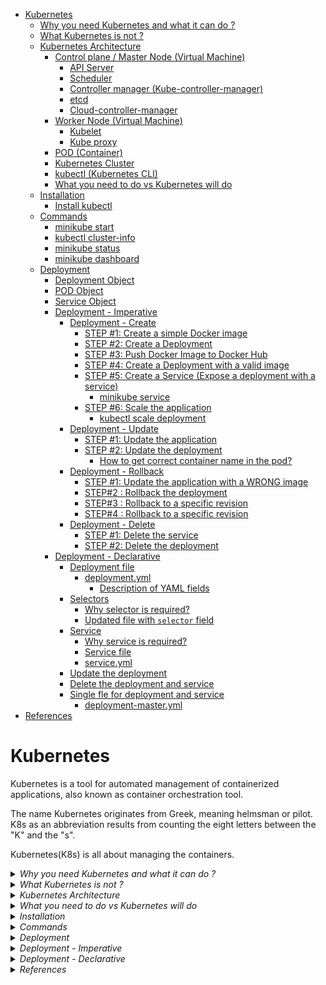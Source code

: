 - [Kubernetes](#kubernetes)
  - [Why you need Kubernetes and what it can do ?](#why-you-need-kubernetes-and-what-it-can-do-)
  - [What Kubernetes is not ?](#what-kubernetes-is-not-)
  - [Kubernetes Architecture](#kubernetes-architecture)
    - [Control plane / Master Node (Virtual Machine)](#control-plane--master-node-virtual-machine)
      - [API Server](#api-server)
      - [Scheduler](#scheduler)
      - [Controller manager (Kube-controller-manager)](#controller-manager-kube-controller-manager)
      - [etcd](#etcd)
      - [Cloud-controller-manager](#cloud-controller-manager)
    - [Worker Node (Virtual Machine)](#worker-node-virtual-machine)
      - [Kubelet](#kubelet)
      - [Kube proxy](#kube-proxy)
    - [POD (Container)](#pod-container)
    - [Kubernetes Cluster](#kubernetes-cluster)
    - [kubectl (Kubernetes CLI)](#kubectl-kubernetes-cli)
    - [What you need to do vs Kubernetes will do](#what-you-need-to-do-vs-kubernetes-will-do)
  - [Installation](#installation)
    - [Install kubectl](#install-kubectl)
  - [Commands](#commands)
    - [minikube start](#minikube-start)
    - [kubectl cluster-info](#kubectl-cluster-info)
    - [minikube status](#minikube-status)
    - [minikube dashboard](#minikube-dashboard)
  - [Deployment](#deployment)
    - [Deployment Object](#deployment-object)
    - [POD Object](#pod-object)
    - [Service Object](#service-object)
    - [Deployment - Imperative](#deployment---imperative)
      - [Deployment - Create](#deployment---create)
        - [STEP #1: Create a simple Docker image](#step-1-create-a-simple-docker-image)
        - [STEP #2: Create a Deployment](#step-2-create-a-deployment)
        - [STEP #3: Push Docker Image to Docker Hub](#step-3-push-docker-image-to-docker-hub)
        - [STEP #4: Create a Deployment with a valid image](#step-4-create-a-deployment-with-a-valid-image)
        - [STEP #5: Create a Service (Expose a deployment with a service)](#step-5-create-a-service-expose-a-deployment-with-a-service)
          - [minikube service](#minikube-service)
        - [STEP #6: Scale the application](#step-6-scale-the-application)
          - [kubectl scale deployment](#kubectl-scale-deployment)
      - [Deployment - Update](#deployment---update)
        - [STEP #1: Update the application](#step-1-update-the-application)
        - [STEP #2: Update the deployment](#step-2-update-the-deployment)
          - [How to get correct container name in the pod?](#how-to-get-correct-container-name-in-the-pod)
      - [Deployment - Rollback](#deployment---rollback)
        - [STEP #1: Update the application with a WRONG image](#step-1-update-the-application-with-a-wrong-image)
        - [STEP#2  : Rollback the deployment](#step2---rollback-the-deployment)
        - [STEP#3 : Rollback to a specific revision](#step3--rollback-to-a-specific-revision)
        - [STEP#4 : Rollback to a specific revision](#step4--rollback-to-a-specific-revision)
      - [Deployment - Delete](#deployment---delete)
        - [STEP #1: Delete the service](#step-1-delete-the-service)
        - [STEP #2: Delete the deployment](#step-2-delete-the-deployment)
    - [Deployment - Declarative](#deployment---declarative)
      - [Deployment file](#deployment-file)
        - [deployment.yml](#deploymentyml)
          - [Description of YAML fields](#description-of-yaml-fields)
      - [Selectors](#selectors)
        - [Why selector is required?](#why-selector-is-required)
        - [Updated file with `selector` field](#updated-file-with-selector-field)
      - [Service](#service)
        - [Why service is required?](#why-service-is-required)
        - [Service file](#service-file)
        - [service.yml](#serviceyml)
      - [Update the deployment](#update-the-deployment)
      - [Delete the deployment and service](#delete-the-deployment-and-service)
      - [Single fle for deployment and service](#single-fle-for-deployment-and-service)
        - [deployment-master.yml](#deployment-masteryml)
- [References](#references)


# Kubernetes

Kubernetes is a tool for automated management of containerized applications, also known as container orchestration tool.

The name Kubernetes originates from Greek, meaning helmsman or pilot. K8s as an abbreviation results from counting the eight letters between the "K" and the "s".

Kubernetes(K8s) is all about managing the containers.

<details>
<summary><i>Why you need Kubernetes and what it can do ?</i></summary>

## Why you need Kubernetes and what it can do ?

Containers are a good way to bundle and run your applications. In a production environment, you need to manage the containers that run the applications and ensure that there is no downtime. For example, if a container goes down, another container needs to start. Wouldn't it be easier if this behavior was handled by a system?

Actually, Kubernetes supports several base container engines, and Docker is just one of them. The two technologies work great together, since `Docker` containers are an efficient way to distribute packaged applications. 

Docker provides a way to encapsulate applications and their dependencies into containers, ensuring consistency across different environments. It simplifies the process of packaging, shipping, and running applications.

While Docker is excellent for containerizing applications, it lacks built-in tools for orchestrating and managing multiple containers in a `distributed environment`. This is where Kubernetes comes in. Kubernetes enables you to automate the deployment, scaling, and operation of application containers. It ensures that containers are deployed in a resilient, scalable, and efficient manner.

Kubernetes provides you with a framework to run distributed systems resiliently. It takes care of scaling and failover for your application, provides deployment patterns, and more.

For example, Kubernetes can easily manage a `canary deployment` for your system. (`canary deployment` refers to a specific deployment strategy in software development and release management. In a canary deployment, a new version of a software application is rolled out to a small subset of users or servers first, before being gradually expanded to a larger audience. This approach is used to test the new version's stability and performance in a real-world environment, and to detect and address any issues or bugs before they affect the entire user base.)

Kubernetes makes deploying your containers, monitoring your applications automatically across multiple servers, and scaling your application as simple as a single command. 

</details>


<details>
<summary><i>What Kubernetes is not ?</i></summary>

## What Kubernetes is not ?

Kubernetes is not a traditional, all-inclusive PaaS (Platform as a Service) system. Since Kubernetes operates at the container level rather than at the hardware level, it provides some generally applicable features common to PaaS offerings, such as deployment, scaling, load balancing, and lets users integrate their logging, monitoring, and alerting solutions. However, Kubernetes is not monolithic, and these default solutions are optional and pluggable.

![](images/k8s-what-is-not.png)

</details>

<details>
<summary><i>Kubernetes Architecture</i></summary>

## Kubernetes Architecture

![](images/Kubernetes_architecture.png)

![](images/Kubernetes_architecture4.svg)

![](images/k8s-master-and-worker-node.png)

### Control plane / Master Node (Virtual Machine)

The `master node` is the one that has all the components of the Kubernetes control plane running on it. You can also set up multiple master nodes for `high availability`.

The Kubernetes control plane is the main entry point for administrators and users to manage the various nodes. Operations are issued to it either through HTTP calls or connecting to the machine and running command-line scripts. As the name implies, it controls how Kubernetes interacts with your applications.

![](images/k8s-master-node.png)

#### API Server
The API server exposes a REST interface to the Kubernetes cluster. All operations against pods, services, and so forth, are executed programmatically by communicating with the endpoints provided by it.

#### Scheduler
The scheduler is responsible for assigning work to the various nodes. It keeps watch over the resource capacity and ensures that a worker node’s performance is within an appropriate threshold.

- Watches for newly created pods with no assigned node, and selects a node for them to run on.

#### Controller manager (Kube-controller-manager)
The controller-manager is responsible for making sure that the shared state of the cluster is operating as expected. More accurately, the controller manager oversees various controllers which respond to events (e.g., if a `node goes down`).

#### etcd
etcd is a distributed key-value store that Kubernetes uses to store all of its data. It’s a simple database that can be queried to retrieve all of the information about the cluster’s state.

#### Cloud-controller-manager

The cloud-controller-manager is a Kubernetes control plane component that embeds cloud-specific control logic. 

- Knows how to talk to the underlying cloud provider (AWS, GCP, Azure, etc) and make use of the services it offers.

### Worker Node (Virtual Machine)

A Kubernetes node manages and runs pods; it’s the machine (whether virtualized or physical) that performs the given work. Just as pods collect individual containers that operate together, a node collects entire pods that function together.

- Its not task specific, it can run totally different containers.
- It is managed by the master node.

![](images/k8s-worker-node.png)

#### Kubelet
A Kubelet tracks the state of a pod to ensure that all the containers are running. It provides a `heartbeat` message every few seconds to the control plane. If a replication controller does not receive that message, the node is marked as `unhealthy`.

- It is the agent that runs on each node in the cluster. It makes sure that containers are running in a pod.
- Comunication bwteen master and worker nodes.
- API server is the only component that communicates with the kubelet.

![](images/Kubernetes_architecture3.png)

#### Kube proxy
The Kube proxy routes traffic coming into a node from the service. It also handles the routing of traffic between containers on the same node.

- Managed node and pod network communication.

### POD (Container)

A Kubernetes pod is a group of containers, and is the smallest unit that Kubernetes administers. Pods have a single IP address that is applied to every container within the pod. Containers in a pod share the same resources such as memory and storage. 

Pods are ephemeral, which means that they are not designed to be persistent. If a pod is deleted, its IP address is released and the pod is not restarted. Pods are designed to be created, used, and discarded.

Kubernetes doesn’t treat its pods as unique, long-running instances; if a pod encounters an issue and dies, it’s Kubernetes job to replace it so that the application doesn’t experience any downtime.

pod executes the containers in it. i.e. just running the `docker run` command.

### Kubernetes Cluster

A cluster is all of the above components put together as a single unit.

![](images/Kubernetes_architecture1.webp)

### kubectl (Kubernetes CLI)

kubectl is a command-line tool that allows you to run commands against Kubernetes clusters. You can use kubectl to deploy applications, inspect and manage cluster resources, and view logs.

</details>

<details>
<summary><i>What you need to do vs Kubernetes will do</i></summary>

### What you need to do vs Kubernetes will do

| What you need to do | What Kubernetes will do |
| --- | --- |
| Creates Cluster & Node Instances (Worker + Master Noes) | Create your Objects (pods) and manage them |
| Setup API Server, Kubelet and other Kubernetes services / Software on Nodes | Monitor pods and re-create them, Scale pods etc|
| Create other (cloud) resources like Load Balancer, Storage etc | Utlizes the provided (cloud) resources to apply your configuration / goals |

</details>


<details>
<summary><i>Installation</i></summary>

## Installation

### Install kubectl

https://kubernetes.io/docs/tasks/tools/

</details>


<details>
<summary><i>Commands</i></summary>

## Commands

```
kubectl version --client

Client Version: v1.29.1
Kustomize Version: v5.0.4-0.20230601165947-6ce0bf390ce3
```
### minikube start

**`minikube start` (i.e. Minikube with the Docker driver)**

-  It initializes and starts a single-node Kubernetes cluster.
-  Minikube can use various virtualization drivers such as VirtualBox, VMware, HyperKit, KVM, etc., to create a virtual machine (VM) that will host the Kubernetes cluster. If a VM is used, minikube start will create and configure the VM to run the Kubernetes components.
-  By default, Minikube uses the Docker driver. If you have Docker installed and running, you can use it to start Minikube.
-  With the Docker `driver`, Minikube provides a lightweight way to run a local Kubernetes cluster by leveraging Docker containers.
-  Pull Kubernetes Images: Minikube pulls the necessary Docker images for the specific version of Kubernetes that you are running. These images include the control plane components (API server, controller manager, scheduler) and other components required for running a Kubernetes cluster.
-  Containerized Kubernetes Components: when using Minikube with the Docker driver, the Kubernetes components (control plane and node) run within Docker containers, but not necessarily as separate containers for each component. Instead, the components run as processes within the same Docker containers. This setup is more compact and suitable for local development environments.
-  Networking Configuration: Minikube configures the networking for the cluster, ensuring that the containers can communicate with each other. It sets up a local DNS to enable service discovery within the cluster.
-  Kubeconfig Configuration: Minikube updates your kubectl configuration (kubeconfig) to point to the newly created cluster. This ensures that when you run kubectl commands, they interact with the local Minikube cluster.

**NOTE**
- Before running the above command, make sure `docker` is running.
  
```
minikube start

😄  minikube v1.26.0 on Darwin 13.4.1 (arm64)
✨  Using the docker driver based on existing profile
👍  Starting control plane node minikube in cluster minikube
🚜  Pulling base image ...
🔄  Restarting existing docker container for "minikube" ...
🐳  Preparing Kubernetes v1.24.1 on Docker 20.10.17 ...
🔎  Verifying Kubernetes components...
    ▪ Using image gcr.io/k8s-minikube/storage-provisioner:v5
🌟  Enabled addons: storage-provisioner, default-storageclass

❗  /usr/local/bin/kubectl is version 1.29.1, which may have incompatibilites with Kubernetes 1.24.1.
    ▪ Want kubectl v1.24.1? Try 'minikube kubectl -- get pods -A'
🏄  Done! kubectl is now configured to use "minikube" cluster and "default" namespace by default

```

```
docker ps

CONTAINER ID   IMAGE                                 COMMAND                  CREATED        STATUS         PORTS                                                                                                                        NAMES
329a3d2451de   gcr.io/k8s-minikube/kicbase:v0.0.32   "/usr/local/bin/entr…"   3 months ago   Up 2 minutes   0.0.0.0:59487->22/tcp, 0.0.0.0:59490->2376/tcp, 0.0.0.0:59492->5000/tcp, 0.0.0.0:59493->8443/tcp, 0.0.0.0:59491->32443/tcp   minikube

```

### kubectl cluster-info

```
kubectl cluster-info

Kubernetes control plane is running at https://127.0.0.1:59493
CoreDNS is running at https://127.0.0.1:59493/api/v1/namespaces/kube-system/services/kube-dns:dns/proxy

To further debug and diagnose cluster problems, use 'kubectl cluster-info dump'.
```

### minikube status
```
minikube status

minikube
type: Control Plane
host: Running
kubelet: Running
apiserver: Running
kubeconfig: Configured
```

### minikube dashboard
```
minikube dashboard
🔌  Enabling dashboard ...
    ▪ Using image kubernetesui/dashboard:v2.6.0
    ▪ Using image kubernetesui/metrics-scraper:v1.0.8
🤔  Verifying dashboard health ...
🚀  Launching proxy ...
🤔  Verifying proxy health ...
🎉  Opening http://127.0.0.1:62368/api/v1/namespaces/kubernetes-dashboard/services/http:kubernetes-dashboard:/proxy/ in your default browser...

```

</details>


<details>
<summary><i>Deployment</i></summary>

## Deployment

- A `deployment` is a Kubernetes `object` that defines how to create and update instances of your application.

### Deployment Object

A `deployment` is a Kubernetes `object` that defines how to create and update instances of your application. Once you’ve created a deployment, the Kubernetes master schedules mentioned application instances onto individual Nodes in the cluster. Once the application instances are created, a Kubernetes Deployment Controller continuously monitors those instances. If the Node hosting an instance goes down or is deleted, the Deployment controller replaces the instance with an instance on another Node in the cluster. This provides a self-healing mechanism to address machine failure or maintenance.

![](images/kubectl-deployment-object.png)

### POD Object

A `pod` is a Kubernetes `object` that represents a group of one or more application containers (such as Docker or rkt), and some shared resources for those containers. Those resources include:

  - Shared storage, as Volumes
  - Networking, as a unique cluster IP address
  - Information about how to run each container, such as the container image version or specific ports to use
  - A pod is the basic building block of Kubernetes–the smallest and simplest unit in the Kubernetes object model that you create or deploy. A pod represents a running process on your cluster.

![](images/kubectl-pod-object.png)

### Service Object

A `service` is a Kubernetes `object` that exposes an application running on a set of Pods as a network service.

![](images/kubectl-service-object.png)

</details>

<details>
<summary><i>Deployment - Imperative</i></summary>

### Deployment - Imperative

<details>
<summary><i>Deployment - Create</i></summary>

#### Deployment - Create

##### STEP #1: Create a simple Docker image

[Simple NodeJS Docker Application](./sample-nodejs-app/Readme.md)

##### STEP #2: Create a Deployment

```
docker images
REPOSITORY                                                                  TAG         IMAGE ID       CREATED          SIZE
nodejs-app                                                                  latest      f9d5cd5a0171   26 minutes ago   861MB

kubectl create deployment first-app --image=nodejs-app

deployment.apps/first-app created
```

```
kubectl get deployments 
NAME        READY   UP-TO-DATE   AVAILABLE   AGE
first-app   0/1     1            0           3m13s

kubectl get pods
NAME                         READY   STATUS             RESTARTS   AGE
first-app-7748f564d4-fx6fs   0/1     ImagePullBackOff   0          3m39s
```

kubectl was unable to find the image locally, so it tried to download the image from a remote repository. However, the image was not found in the remote repository either, so the pod is stuck in the ImagePullBackOff state.

```
kubectl delete deployment first-app

deployment.apps "first-app" deleted
```

##### STEP #3: Push Docker Image to Docker Hub

```
docker login

docker tag nodejs-app <docker-hub-username>/nodejs-app

docker push <docker-hub-username>/nodejs-app
```

##### STEP #4: Create a Deployment with a valid image

``` 
kubectl create deployment first-app --image=<docker-hub-username>/nodejs-app

kubectl get pods
NAME                         READY   STATUS              RESTARTS   AGE
first-app-675d7b94f6-zhfq2   0/1     ContainerCreating   0          4s

kubectl get pods
NAME                         READY   STATUS    RESTARTS   AGE
first-app-675d7b94f6-zhfq2   1/1     Running   0          29s

kubectl get deployments 
NAME        READY   UP-TO-DATE   AVAILABLE   AGE
first-app   1/1     1            1           92s
```

```
minikube dashboard
```

![](images/kubectl-create.png)

##### STEP #5: Create a Service (Expose a deployment with a service)

```
kubectl get services
NAME         TYPE        CLUSTER-IP   EXTERNAL-IP   PORT(S)   AGE
kubernetes   ClusterIP   10.96.0.1    <none>        443/TCP   97d
```

Above `kubernetes` service is created by default when you create a cluster. It is used by the internal components of Kubernetes, and is not meant to be used by applications running on the cluster.


```
kubectl expose deployment first-app --type=LoadBalancer --port=8181

service/first-app exposed
```

```
kubectl get services

NAME         TYPE           CLUSTER-IP       EXTERNAL-IP   PORT(S)          AGE
first-app    LoadBalancer   10.109.121.166   <pending>     8181:32446/TCP   15s
kubernetes   ClusterIP      10.96.0.1        <none>        443/TCP          97d

```

If we would have created the cluster on a cloud provider like AWS, Azure, GCP etc, then the `EXTERNAL-IP` would have been assigned by the cloud provider. Since we are using `minikube`, EXTENAL-IP is always `<pending>`.

###### minikube service

```
minikube service first-app


|-----------|---------------|-------------|---------------------------|
| NAMESPACE |     NAME      | TARGET PORT |            URL            |
|-----------|---------------|-------------|---------------------------|
| default   | first-app |        8181     | http://192.168.49.2:32446 |
|-----------|---------------|-------------|---------------------------|
🏃  Starting tunnel for service first-app-new.
|-----------|---------------|-------------|------------------------|
| NAMESPACE |     NAME      | TARGET PORT |          URL           |
|-----------|---------------|-------------|------------------------|
| default   | first-app     |             | http://127.0.0.1:49421 |
|-----------|---------------|-------------|------------------------|
🎉  Opening service default/first-app-new in default browser...
❗  Because you are using a Docker driver on darwin, the terminal needs to be open to run it.

```

Browser will open with the URL `http://127.0.0.1:49421/` and you will see the output of the application.

- When you expose a deployment with the LoadBalancer type, Minikube simulates the behavior of an external load balancer. However, since Minikube runs on a local environment, it doesn't have access to external load balancers.

- Minikube starts a `tunnel` to expose the specified service to your local machine. The tunnel allows you to access the service as if it were running locally on your computer. This is especially useful when working with `services of type LoadBalancer` in a Minikube environment.

- Keep in mind that this behavior is specific to Minikube, and in a production environment, you would typically have an external load balancer handling the traffic to services of type LoadBalancer.

##### STEP #6: Scale the application

###### kubectl scale deployment
```
kubectl scale deployment first-app --replicas=3

deployment.apps/first-app scaled
```

```
kubectl get pods
NAME                         READY   STATUS    RESTARTS      AGE
first-app-675d7b94f6-nwkf8   1/1     Running   0             11s
first-app-675d7b94f6-vwzw5   1/1     Running   0             11s
first-app-675d7b94f6-zhfq2   1/1     Running   3 (16m ago)   4h57m
```


</details>

<details>
<summary><i>Deployment - Update</i></summary>

#### Deployment - Update

##### STEP #1: Update the application

```
docker build -t <docker-hub-username>/nodejs-app .

docker push <docker-hub-username>/nodejs-app
```

##### STEP #2: Update the deployment

```
kubectl set image deployment/first-app nodejs-app=<docker-hub-username>/nodejs-app

deployment.apps/first-app image updated
```

- kubectl set image: This is the main command to set the image of a container in a Kubernetes Deployment or ReplicaSet.

- deployment/first-app: Specifies the resource type (Deployment) and the name of the deployment, in this case, "first-app." This indicates which deployment should be updated.

- nodejs-app=<docker-hub-username>/nodejs-app: This part specifies the name of the container (nodejs-app) in the deployment that you want to update and the new image to use. Replace <docker-hub-username> with your actual Docker Hub username.

###### How to get correct container name in the pod?

```
kubectl get pods first-app-585c76f569-frghx -o jsonpath='{.spec.containers[*].name}'

nodejs-app
```

we can see see the same on the dashboard as well.

![](images/k8s-dashboard-pods-container.png)

**NOTE:**
- Here It won't work if you use the same image name. You need to use a different image name. Otherwise, Kubernetes will not detect any changes and will not update the deployment.
- Hence, we have used the same image name with a different tag.

```
docker build -t <docker-hub-username>/nodejs-app:v2 .

docker push <docker-hub-username>/nodejs-app:v2
```

```
kubectl set image deployment/first-app nodejs-app=<docker-hub-username>/nodejs-app:v2

deployment.apps/first-app image updated
```

Monitor the rollout status

```
kubectl rollout status deployment/first-app

deployment "first-app" successfully rolled out
```

</details>

<details>
<summary><i>Deployment - Rollback</i></summary>

#### Deployment - Rollback

##### STEP #1: Update the application with a WRONG image

```
kubectl set image deployment/first-app nodejs-app=test/nodejs-app:2

deployment.apps/first-app image updated
```

```
kubectl rollout status deployment/first-app

Waiting for deployment "first-app" rollout to finish: 1 old replicas are pending termination...
```

Here deployment is failed as it was not able to pull the image.


```
kubectl get pods

NAME                         READY   STATUS             RESTARTS      AGE
first-app-585c76f569-frghx   1/1     Running            1 (31m ago)   20h
first-app-5b47c6867b-g5cvm   0/1     ImagePullBackOff   0             4m17s
```

##### STEP#2  : Rollback the deployment

```
kubectl rollout undo deployment/first-app

deployment.apps/first-app rolled back
```

```
kubectl get pods

NAME                         READY   STATUS    RESTARTS      AGE
first-app-585c76f569-frghx   1/1     Running   1 (36m ago)   20h
```

```
kubectl rollout status deployment/first-app

deployment "first-app" successfully rolled out
```

##### STEP#3 : Rollback to a specific revision

```
kubectl rollout history deployment/first-app

deployment.apps/first-app 
REVISION  CHANGE-CAUSE
1         <none>
3         <none>
4         <none>
```

```
kubectl rollout history deployment/first-app --revision=1

deployment.apps/first-app with revision #1
Pod Template:
  Labels:	app=first-app
	pod-template-hash=675d7b94f6
  Containers:
   nodejs-app:
    Image:	test/nodejs-app
    Port:	<none>
    Host Port:	<none>
    Environment:	<none>
    Mounts:	<none>
  Volumes:	<none>
```

##### STEP#4 : Rollback to a specific revision

```
kubectl rollout undo deployment/first-app --to-revision=1

deployment.apps/first-app rolled back
```

</details>

<details>
<summary><i>Deployment - Delete</i></summary>

#### Deployment - Delete

##### STEP #1: Delete the service

```
kubectl delete service first-app

service "first-app" deleted
```

```
kubectl get services 

NAME         TYPE        CLUSTER-IP   EXTERNAL-IP   PORT(S)   AGE
kubernetes   ClusterIP   10.96.0.1    <none>        443/TCP   98d
```

##### STEP #2: Delete the deployment
```
kubectl delete deployment first-app

deployment.apps "first-app" deleted
```

</details>

</details>

<details>
<summary><i>Deployment - Declarative</i></summary>

### Deployment - Declarative

#### Deployment file

##### deployment.yml

```yaml
apiVersion: apps/v1
kind: Deployment
metadata:
  name: second-app-deployment
spec:
  replicas: 2
  template:
    metadata:
      labels:
        app: second-app
    spec:
      containers:
        - name: second-nodejs-app
          image: test/nodejs-app:1
          ports:
            - containerPort: 8080
        #- name: second-nodejs-app2
        #   image: test/nodejs-app2:1
        #   ports:
        #     - containerPort: 8081
```

<details>
<summary><i>Description of YAML fields </i></summary>

###### Description of YAML fields
 
```
apiVersion: Specifies the version of the Kubernetes API that the YAML is built against. In this case, it's using apps/v1, which is a stable version for Deployment objects in Kubernetes.

kind: Defines the type of Kubernetes object being created, which is a Deployment in this case.

metadata: Contains metadata about the Deployment, such as its name (second-app-deployment).

spec: Describes the desired state for the Deployment, including how many replicas of the application should be running, and the template for creating new pods.

  replicas: Specifies the number of pod replicas that should be running at any given time. In this case, it's set to 2, meaning that Kubernetes will ensure that two instances of the pod defined in the template are running.

  template: Defines the pod template, which serves as a blueprint for creating new pods.

    metadata: Contains metadata for the pods created from this template, including labels that can be used for identifying and selecting the pods.

    spec: Specifies the specification for the containers that should be run within the pods created from this template.

      containers: Lists the containers to run within the pod. In this case, there is one container defined:

      name: Specifies the name of the container (second-nodejs-app).

      image: Specifies the Docker image to use for this container (test/nodejs-app:1).

      ports: Specifies the ports that this container exposes. In this case, the container is configured to listen on port 8080.

      The commented-out section represents an alternative container configuration that is not currently active in the Deployment manifest. It's another container definition named second-nodejs-app2 using a different Docker image and port.
```
</details>

#### Selectors

```
kubectl apply -f deployment.yml 
   
error: error validating "deployment.yml": error validating data: ValidationError(Deployment.spec): missing required field "selector" in io.k8s.api.apps.v1.DeploymentSpec; if you choose to ignore these errors, turn validation off with --validate=false
```

`deployment.yml` is missing a required field `selector` within the `spec` section of the Deployment resource. The `selector` field is necessary for the Deployment controller to know which pods it manages and should be part of the Deployment specification.

##### Why selector is required?

  - Will help to identify which other resources are conncted to this resource (i.e. Deployment)
  
  - The Deployment controller uses the selector to determine which Pods to manage. In this case, the selector is `app: second-app`, which means that the Deployment controller will manage any Pod with the `app: second-app` label. Notice that the label selector is the same as the label specified in the pod template.
  
    - `Identifying Managed Pods`: The selector field helps the Deployment controller identify which pods it manages. It uses labels to select the set of pods that the Deployment should manage and maintain according to the desired state specified in the Deployment manifest.

    - `Pod Lifecycle Management`: Kubernetes Deployments use labels and selectors to ensure that the desired number of pods with specific labels are running at any given time. When the Deployment spec is defined, it needs to know which pods to manage, scale, update, or even roll back.

    - `Matching Labels`: The selector field allows the Deployment to match labels specified in the pod template's metadata with those assigned to the pods. This matching is essential for the Deployment controller to determine which pods are part of the application it manages.

![](images/deployment-selector.png)

##### Updated file with `selector` field

```yaml
apiVersion: apps/v1
kind: Deployment
metadata:
  name: second-app-deployment
spec:
  replicas: 2
  selector:
    matchLabels:
      key: value
      anyname: second-app
      custom1: value
      app: second-nodejs-app
  template:
    metadata:
      labels:
        key: value
        anyname: second-app
        custom1: value
        app: second-nodejs-app
    spec:
      containers:
        - name: second-nodejs-app
          image: test/nodejs-app:1
          ports:
            - containerPort: 8080
        #- name: second-nodejs-app2
        #   image: test/nodejs-app2:1
        #   ports:
        #     - containerPort: 8081

```

```
kubectl apply -f deployment.yml 

deployment.apps/second-app-deployment created
```

``` 
kubectl get deployments

NAME                    READY   UP-TO-DATE   AVAILABLE   AGE
second-app-deployment   2/2     2            2           7s
```

```
kubectl get pods

NAME                                     READY   STATUS    RESTARTS   AGE
second-app-deployment-5b597695f5-l7l72   1/1     Running   0          12s
second-app-deployment-5b597695f5-znvwx   1/1     Running   0          12s
```

#### Service

Service is not created automatically when you create a deployment. You need to create it manually.

##### Why service is required?

- The Deployment created a set of Pods, but those Pods are not accessible outside the cluster. To make the second-app Pods accessible from outside the Kubernetes virtual network, you need to create a Service.

- A Service is a Kubernetes resource that acts as an internal load balancer. It exposes an application running on a set of Pods as a network service.

- A Service is the standard way to expose a Kubernetes Pod to the outside world. It provides a single, stable IP address that can be used to access the Pods from outside the cluster. The Service also provides a way to identify a set of Pods using labels.

##### Service file

##### service.yml

```yaml
apiVersion: v1
kind: Service
metadata:
  name: backend-service
spec:
  selector:
    app: second-nodejs-app
  ports:
    - protocol: TCP
      port: 8080
      targetPort: 8181
  type: LoadBalancer  
```

In the `selector` field of a Kubernetes Service manifest, you `don't` necessarily need to maintain all the labels that are defined for the pods. Instead, you need to ensure that the labels specified in the selector match the labels assigned to the pods you want the service to target.

For example, if your pods have labels like `app: second-nodejs-app` and `tier: backend`, and you want the Service to target all pods with the `app: second-nodejs-app label`, your Service's selector can simply specify `app: second-nodejs-app`. You don't need to include the `tier: backend` label in the Service's selector unless you specifically want to target pods with that label as well.

![](images/deployment-service.png)

```
kubectl apply -f service.yml 

service/backend-service created
```

```
kubectl get services 

NAME              TYPE           CLUSTER-IP      EXTERNAL-IP   PORT(S)          AGE
backend-service   LoadBalancer   10.100.103.99   <pending>     8080:32035/TCP   8s
kubernetes        ClusterIP      10.96.0.1       <none>        443/TCP          101d
```

```
minikube service backend-service

|-----------|-----------------|-------------|---------------------------|
| NAMESPACE |      NAME       | TARGET PORT |            URL            |
|-----------|-----------------|-------------|---------------------------|
| default   | backend-service |        8080 | http://192.168.49.2:32035 |
|-----------|-----------------|-------------|---------------------------|
🏃  Starting tunnel for service backend-service.
|-----------|-----------------|-------------|------------------------|
| NAMESPACE |      NAME       | TARGET PORT |          URL           |
|-----------|-----------------|-------------|------------------------|
| default   | backend-service |             | http://127.0.0.1:58858 |
|-----------|-----------------|-------------|------------------------|
🎉  Opening service default/backend-service in default browser...
❗  Because you are using a Docker driver on darwin, the terminal needs to be open to run it.
```

When you run `minikube service backend-service`, it creates a tunnel to forward traffic from your local machine to the Docker container running the Minikube cluster. This tunneling mechanism allows you to access services running within the Minikube cluster as if they were running locally.

The tunneling process is necessary because the services running within the Minikube cluster are not directly accessible from your local machine's network. By setting up the tunnel, Minikube provides a convenient way for you to access these services using a local URL, simplifying the development and testing process.

#### Update the deployment

Simply update required fields in the deployment file and apply it.

```
kubectl apply -f deployment.yml

deployment.apps/second-app-deployment configured
```

#### Delete the deployment and service

```
kubectl delete -f=deployment.yml -f=service.yml 

deployment.apps "second-app-deployment" deleted
service "backend-service" deleted
```

```
kubectl get deployments 

No resources found in default namespace.
```

```
kubectl get pods

No resources found in default namespace.
```

```
kubectl get services

NAME         TYPE        CLUSTER-IP   EXTERNAL-IP   PORT(S)   AGE
kubernetes   ClusterIP   10.96.0.1    <none>        443/TCP   102d
```

#### Single fle for deployment and service

##### deployment-master.yml


```yaml
apiVersion: v1
kind: Service
metadata:
  name: backend-service
spec:
  selector:
    anyname: second-app
  ports:
    - protocol: TCP
      port: 8080
      targetPort: 8181
  type: LoadBalancer
---
apiVersion: apps/v1
kind: Deployment
metadata:
  name: second-app-deployment
spec:
  replicas: 1
  selector:
    matchLabels:
      key: value
      anyname: second-app
      custom1: value
      app: second-nodejs-app
  template:
    metadata:
      labels:
        key: value
        anyname: second-app
        custom1: value
        app: second-nodejs-app
    spec:
      containers:
        - name: second-nodejs-app
          image: test/nodejs-app:2
```

```
kubectl apply -f deployment-master.yml

service/backend-service configured
```

```
kubectl get deployments 
NAME                    READY   UP-TO-DATE   AVAILABLE   AGE
second-app-deployment   1/1     1            1           22h
```

```
kubectl get pods
NAME                                     READY   STATUS    RESTARTS       AGE
second-app-deployment-688b7674c9-9t4vd   1/1     Running   1 (113s ago)   22h
```

```
kubectl get services

NAME              TYPE           CLUSTER-IP      EXTERNAL-IP   PORT(S)          AGE
backend-service   LoadBalancer   10.108.25.205   <pending>     8080:31103/TCP   22h
kubernetes        ClusterIP      10.96.0.1       <none>        443/TCP          102d
```

</details>

<details>
<summary><i>References</i></summary>

# References

Kubernetes Tutorials

https://www.aquasec.com/cloud-native-academy/kubernetes-101/kubernetes-tutorials-2/

API Reference:
https://kubernetes.io/docs/reference/

</details>

